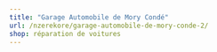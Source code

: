 ```yaml
---
title: "Garage Automobile de Mory Condé"
url: /nzerekore/garage-automobile-de-mory-conde-2/
shop: réparation de voitures
---
```

